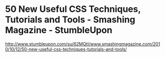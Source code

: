 <!--
id: 1304994997
link: http://kevinisom.info/post/1304994997/50-new-useful-css-techniques-tutorials-and-tools
slug: 50-new-useful-css-techniques-tutorials-and-tools
date: Wed Oct 13 2010 22:27:18 GMT+1300 (NZDT)
raw: {"blog_name":"kevinisom","id":1304994997,"post_url":"http://kevinisom.info/post/1304994997/50-new-useful-css-techniques-tutorials-and-tools","slug":"50-new-useful-css-techniques-tutorials-and-tools","type":"link","date":"2010-10-13 09:27:18 GMT","timestamp":1286962038,"state":"published","format":"html","reblog_key":"fyhNec56","tags":[],"short_url":"http://tmblr.co/Zw68Yy1DoAIr","highlighted":[],"feed_item":"http://www.stumbleupon.com/su/62MQtI/www.smashingmagazine.com/2010/10/12/50-new-useful-css-techniques-tutorials-and-tools/","from_feed_id":"650234","note_count":0,"title":"50 New Useful CSS Techniques, Tutorials and Tools - Smashing Magazine - StumbleUpon","url":"http://www.stumbleupon.com/su/62MQtI/www.smashingmagazine.com/2010/10/12/50-new-useful-css-techniques-tutorials-and-tools/","description":""}
publish: 2010-10-013
tags: 
title: 50 New Useful CSS Techniques, Tutorials and Tools - Smashing Magazine - StumbleUpon
-->


50 New Useful CSS Techniques, Tutorials and Tools - Smashing Magazine - StumbleUpon
===================================================================================

<http://www.stumbleupon.com/su/62MQtI/www.smashingmagazine.com/2010/10/12/50-new-useful-css-techniques-tutorials-and-tools/>

